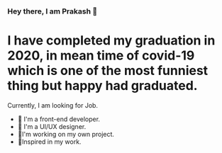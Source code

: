 ### Hey there, I am Prakash 👋
# I have completed my graduation in 2020, in mean time of covid-19 which is one of the most funniest thing but happy had graduated.
Currently, I am looking for Job.
- 🌱 I'm a front-end developer.
- 🌱 I'm a UI/UX designer.
- 🔭I'm working on my own project.
- 🔭Inspired in my work.

